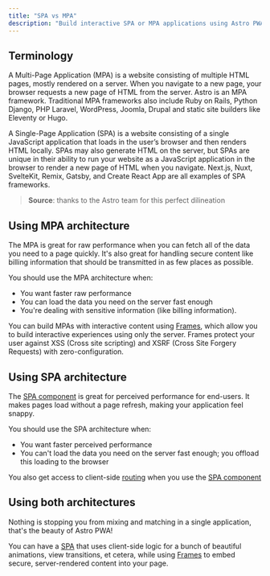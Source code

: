 ```yaml
---
title: "SPA vs MPA"
description: "Build interactive SPA or MPA applications using Astro PWA"
---
```

## Terminology

A Multi-Page Application (MPA) is a website consisting of multiple HTML pages, mostly rendered on a server. When you navigate to a new page, your browser requests a new page of HTML from the server. Astro is an MPA framework. Traditional MPA frameworks also include Ruby on Rails, Python Django, PHP Laravel, WordPress, Joomla, Drupal and static site builders like Eleventy or Hugo.

A Single-Page Application (SPA) is a website consisting of a single JavaScript application that loads in the user’s browser and then renders HTML locally. SPAs may also generate HTML on the server, but SPAs are unique in their ability to run your website as a JavaScript application in the browser to render a new page of HTML when you navigate. Next.js, Nuxt, SvelteKit, Remix, Gatsby, and Create React App are all examples of SPA frameworks.

> **Source**: thanks to the Astro team for this perfect dilineation

## Using MPA architecture

The MPA is great for raw performance when you can fetch all of the data you need to a page quickly. It's also great for handling secure content like billing information
that should be transmitted in as few places as possible.

You should use the MPA architecture when:

- You want faster raw performance
- You can load the data you need on the server fast enough
- You're dealing with sensitive information (like billing information).

You can build MPAs with interactive content using [Frames](/en/concepts/frames), which allow you to build interactive experiences using only the server. Frames protect your
user against XSS (Cross site scripting) and XSRF (Cross Site Forgery Requests) with zero-configuration.

## Using SPA architecture

The [SPA component](/en/guides/building-with-spa) is great for perceived performance for end-users. It makes pages load without a page refresh, making your application feel snappy.

You should use the SPA architecture when:

- You want faster perceived performance
- You can't load the data you need on the server fast enough; you offload this loading to the browser

You also get access to client-side [routing](/en/guides/routing) when you use the [SPA component](/en/guides/building-with-spa)

## Using both architectures

Nothing is stopping you from mixing and matching in a single application, that's the beauty of Astro PWA!

You can have a [SPA](/en/guides/building-with-spa) that uses client-side logic for a bunch of beautiful animations, view transitions, et cetera, while using [Frames](/en/concepts/frames) to embed secure, server-rendered content into your page.